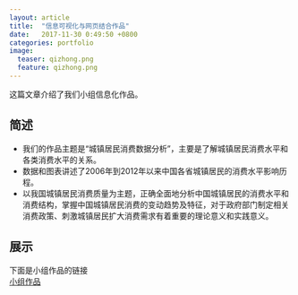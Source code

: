 ```yaml
---
layout: article
title:  "信息可视化与网页结合作品"
date:   2017-11-30 0:49:50 +0800
categories: portfolio
image:
  teaser: qizhong.png
  feature: qizhong.png
---
```


这篇文章介绍了我们小组信息化作品。

## 简述
- 我们的作品主题是“城镇居民消费数据分析”，主要是了解城镇居民消费水平和各类消费水平的关系。  
- 数据和图表讲述了2006年到2012年以来中国各省城镇居民的消费水平影响历程。
- 以我国城镇居民消费质量为主题，正确全面地分析中国城镇居民的消费水平和消费结构，掌握中国城镇居民消费的变动趋势及特征，对于政府部门制定相关消费政策、刺激城镇居民扩大消费需求有着重要的理论意义和实践意义。
## 展示
下面是小组作品的链接  
[小组作品](https://chenweishan.github.io/infovis/term/index.html)